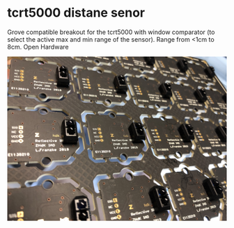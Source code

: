 # tcrt5000 distane senor
 Grove compatible breakout for the tcrt5000 with window comparator (to select the active max and min range of the sensor). Range from <1cm to  8cm. Open Hardware

![Image of Panel](/RAW/img.JPG?raw=true)  
